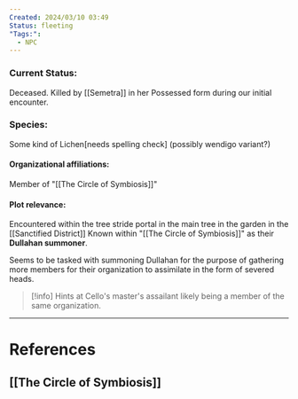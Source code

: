 ```yaml
---
Created: 2024/03/10 03:49
Status: fleeting
"Tags:":
  - NPC
---
```

### Current Status:
Deceased. Killed by [[Semetra]] in her Possessed form during our initial encounter.
### Species:
Some kind of Lichen[needs spelling check] (possibly wendigo variant?)
#### Organizational affiliations:
Member of "[[The Circle of Symbiosis]]"

#### Plot relevance:
Encountered within the tree stride portal in the main tree in the garden in the [[Sanctified District]]
Known within "[[The Circle of Symbiosis]]" as their **Dullahan summoner**.

Seems to be tasked with summoning Dullahan for the purpose of gathering more members for their organization to assimilate in the form of severed heads.

> [!info] Hints at Cello's master's assailant likely being a member of the same organization. 

---
# References
## [[The Circle of Symbiosis]]